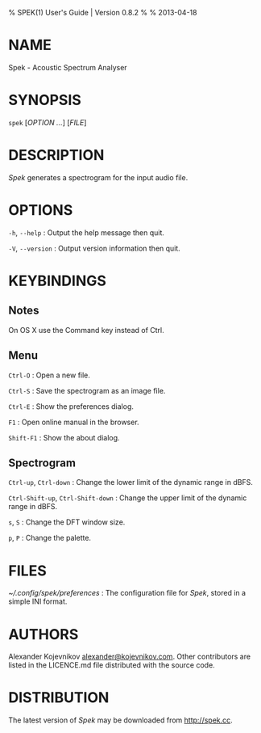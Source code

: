 % SPEK(1) User's Guide | Version 0.8.2
%
% 2013-04-18

# NAME

Spek - Acoustic Spectrum Analyser

# SYNOPSIS

`spek` [*OPTION* *...*] \[*FILE*]

# DESCRIPTION

*Spek* generates a spectrogram for the input audio file.

# OPTIONS

`-h`, `--help`
:   Output the help message then quit.

`-V`, `--version`
:   Output version information then quit.

# KEYBINDINGS

## Notes

On OS X use the Command key instead of Ctrl.

## Menu

`Ctrl-O`
:   Open a new file.

`Ctrl-S`
:   Save the spectrogram as an image file.

`Ctrl-E`
:   Show the preferences dialog.

`F1`
:   Open online manual in the browser.

`Shift-F1`
:   Show the about dialog.

## Spectrogram

`Ctrl-up`, `Ctrl-down`
:   Change the lower limit of the dynamic range in dBFS.

`Ctrl-Shift-up`, `Ctrl-Shift-down`
:   Change the upper limit of the dynamic range in dBFS.

`s`, `S`
:   Change the DFT window size.

`p`, `P`
:   Change the palette.

# FILES

*~/.config/spek/preferences*
:   The configuration file for *Spek*, stored in a simple INI format.

# AUTHORS

Alexander Kojevnikov <alexander@kojevnikov.com>. Other contributors are listed
in the LICENCE.md file distributed with the source code.

# DISTRIBUTION

The latest version of *Spek* may be downloaded from <http://spek.cc>.
